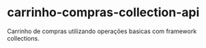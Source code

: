 # carrinho-compras-collection-api
Carrinho de compras utilizando operações basicas com framework collections.
